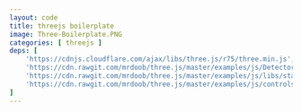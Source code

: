 ```yaml
---
layout: code
title: threejs boilerplate
image: Three-Boilerplate.PNG
categories: [ threejs ]
deps: [
    'https://cdnjs.cloudflare.com/ajax/libs/three.js/r75/three.min.js',
    'https://cdn.rawgit.com/mrdoob/three.js/master/examples/js/Detector.js',
    'https://cdn.rawgit.com/mrdoob/three.js/master/examples/js/libs/stats.min.js',
    'https://cdn.rawgit.com/mrdoob/three.js/master/examples/js/controls/TrackballControls.js'
]
---
```

<style>
    #container{
        position: relative;
    }
</style>
<div id="container"></div>

<script>
    // documentation <a href="http://threejs.org/docs/index.html">http://threejs.org/docs/index.html</a>
    window.addEventListener( 'load', function(){
        if ( ! Detector.webgl ) Detector.addGetWebGLMessage();

        var w = window.innerWidth > 1200 ? 1200 : window.innerWidth, h = 600;
        var container, stats;
        var camera, controls, scene, renderer;

        init();
        animate();

        function init() {
            // renderer
            renderer = new THREE.WebGLRenderer( { antialias: true } );
            renderer.setPixelRatio( window.devicePixelRatio );
            renderer.setSize( w, h );
            container = document.getElementById( 'container' );
            container.appendChild( renderer.domElement );
            stats = new Stats();
            container.appendChild( stats.dom );
            stats.dom.style.position = 'absolute';

            // camera
            camera = new THREE.PerspectiveCamera( 60, w / h, 1, 1000 );
            camera.position.x = 140;
            camera.position.y = 25;
            camera.position.z = 140;
            controls = new THREE.TrackballControls( camera, container );
            controls.rotateSpeed = 2.0;
            controls.zoomSpeed = 1.2;
            controls.panSpeed = 0.8;
            controls.noZoom = false;
            controls.noPan = false;
            controls.staticMoving = false; // eased move
            controls.dynamicDampingFactor = 0.2;
            controls.keys = [ 65, 83, 68 ];

            // world
            scene = new THREE.Scene();
            scene.fog = new THREE.FogExp2( 0x1E2630, 0.002 );
            renderer.setClearColor( scene.fog.color );

            // helpers
            var axes = new THREE.AxisHelper( 50 );
            scene.add( axes );
            var gridXZ = new THREE.GridHelper( 500, 10 );
            scene.add( gridXZ );

            // lights
            light = new THREE.DirectionalLight( 0xffffff );
            light.position.set( 1, 1, 1 );
            scene.add( light );
            light = new THREE.DirectionalLight( 0x002288 );
            light.position.set( -1, -1, -1 );
            scene.add( light );
            light = new THREE.AmbientLight( 0x222222 );
            scene.add( light );

            // geometries
            var material =  new THREE.MeshPhongMaterial( {
                color: 0xfb3550,
                shading: THREE.FlatShading
            } );

            // plane
            // PlaneGeometry(width, height, widthSegments, heightSegments)
            var geometry = new THREE.PlaneGeometry( 50, 20 );
            var planeMaterial =  new THREE.MeshPhongMaterial( {
                color: 0xfb3550,
                shading: THREE.FlatShading,
                side: THREE.DoubleSide
            } );
            var plane = new THREE.Mesh( geometry, material );
            plane.position.x = -150;
            plane.position.y = 10;
            plane.rotation.y = Math.PI / 4;
            scene.add(plane);

            // box
            // BoxGeometry(width, height, depth, widthSegments, heightSegments, depthSegments)
            geometry = new THREE.BoxGeometry( 10, 50, 10 );
            var cube = new THREE.Mesh( geometry, material );
            cube.position.set( 100, 25, -30 );
            cube.rotation.y = 45;
            scene.add( cube );

            //sphere
            //SphereGeometry(radius, widthSegments, heightSegments, phiStart, phiLength, thetaStart, thetaLength)
            geometry = new THREE.SphereGeometry( 15, 10, 6 );
            var sphere = new THREE.Mesh( geometry, material );
            sphere.position.set( -60, 15, -50 );
            scene.add( sphere );

            //cylinder
            //CylinderGeometry(radiusTop, radiusBottom, height, radiusSegments, heightSegments, openEnded, thetaStart, thetaLength)
            geometry = new THREE.CylinderGeometry( 0, 20, 40, 20 );
            var cylinder = new THREE.Mesh( geometry, material );
            cylinder.position.set( -90, 20, 30 );
            scene.add( cylinder );

            //Dodecahedron
            //DodecahedronGeometry(RADIUS,DETAIL)
            geometry = new THREE.DodecahedronGeometry( 20, 0 );
            // geometry = new THREE.DodecahedronGeometry( 5, 0.5 );
            var dodecahedron = new THREE.Mesh( geometry, material );
            dodecahedron.position.set( 10, 20, -30 );
            scene.add( dodecahedron );

            //Icosahedron
            //IcosahedronGeometry(RADIUS, DETAIL)
            geometry = new THREE.IcosahedronGeometry( 15, 0 );
            var icosahedron = new THREE.Mesh( geometry, material );
            icosahedron.position.set( 40, 15, 100 );
            scene.add( icosahedron );

            // Dome
            geometry = new THREE.IcosahedronGeometry( 800, 1 );
            var domeMaterial =  new THREE.MeshPhongMaterial( {
                color: 0xfb3550,
                shading: THREE.FlatShading,
                side: THREE.BackSide
            } );
            var icosahedron = new THREE.Mesh( geometry, domeMaterial );
            icosahedron.position.set( 40, 15, 100 );
            scene.add( icosahedron );

            // Geometry from vertices
            geometry = new THREE.Geometry();
            geometry.vertices.push(
                new THREE.Vector3( -30,  30, 0 ),
                new THREE.Vector3( -30, 0, 30 ),
                new THREE.Vector3(  30, 0, -30 )
            );
            geometry.faces.push( new THREE.Face3( 0, 1, 2 ) );
            geometry.computeFaceNormals();
            var face = new THREE.Mesh( geometry, planeMaterial );
            face.position.set( 0, 0, 70 );
            scene.add( face );

            //dynamic generation
            for ( var i = 0; i < 500; i ++ ) {
                var height = 10 + ~~( Math.random() * 30 );
                var resolution = 3 + ~~( Math.random() * 5 );
                geometry = new THREE.CylinderGeometry( 0, 10, height, resolution, 1 );

                var mesh = new THREE.Mesh( geometry, material );

                var angle = Math.random() * Math.PI * 4;
                var radius = 200 + Math.random() * 250;
                mesh.position.x = ~~( Math.cos( angle ) * radius );
                mesh.position.y = height / 2;
                mesh.position.z = ~~( Math.sin( angle ) * radius );
                mesh.updateMatrix();
                mesh.matrixAutoUpdate = false;
                scene.add( mesh );
            }

            window.addEventListener( 'resize', onWindowResize, false );
        }

        function onWindowResize() {
            w = window.innerWidth > 1200 ? 1200 : window.innerWidth;
            camera.aspect = w / h;
            camera.updateProjectionMatrix();
            renderer.setSize( w, h );
            controls.handleResize();
        }

        function animate() {
            requestAnimationFrame( animate );
            controls.update();
            renderer.render( scene, camera );
            stats.update();
        }
    } );
</script>